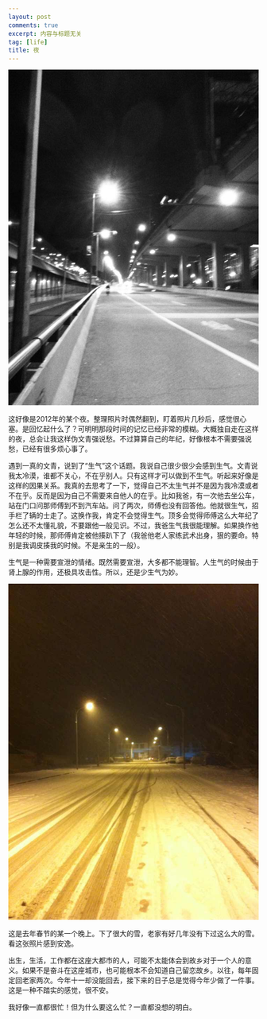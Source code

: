 ```yaml
---
layout: post
comments: true
excerpt: 内容与标题无关
tag: [life]
title: 夜
---
```

![Dark](../images/dark.jpg)

这好像是2012年的某个夜。整理照片时偶然翻到，盯着照片几秒后，感觉很心塞。是回忆起什么了？可明明那段时间的记忆已经非常的模糊。大概独自走在这样的夜，总会让我这样伪文青强说愁。不过算算自己的年纪，好像根本不需要强说愁，已经有很多烦心事了。  

遇到一真的文青，说到了“生气”这个话题。我说自己很少很少会感到生气。文青说我太冷漠，谁都不关心，不在乎别人。只有这样才可以做到不生气。听起来好像是这样的因果关系。我真的去思考了一下，觉得自己不太生气并不是因为我冷漠或者不在乎。反而是因为自己不需要来自他人的在乎。比如我爸，有一次他去坐公车，站在门口问那师傅到不到汽车站。问了两次，师傅也没有回答他。他就很生气，招手栏了辆的士走了。这换作我，肯定不会觉得生气。顶多会觉得师傅这么大年纪了怎么还不太懂礼貌，不要跟他一般见识。不过，我爸生气我很能理解。如果换作他年轻的时候，那师傅肯定被他揍趴下了（我爸他老人家练武术出身，狠的要命。特别是我调皮揍我的时候。不是亲生的一般）。  

生气是一种需要宣泄的情绪。既然需要宣泄，大多都不能理智。人生气的时候由于肾上腺的作用，还极具攻击性。所以，还是少生气为妙。

![image](../images/snowDark.jpg)

这是去年春节的某一个晚上。下了很大的雪，老家有好几年没有下过这么大的雪。看这张照片感到安逸。

出生，生活，工作都在这座大都市的人，可能不太能体会到故乡对于一个人的意义。如果不是奋斗在这座城市，也可能根本不会知道自己留恋故乡。以往，每年固定回老家两次。今年十一却没能回去，接下来的日子总是觉得今年少做了一件事。这是一种不踏实的感觉，很不安。

我好像一直都很忙！但为什么要这么忙？一直都没想的明白。